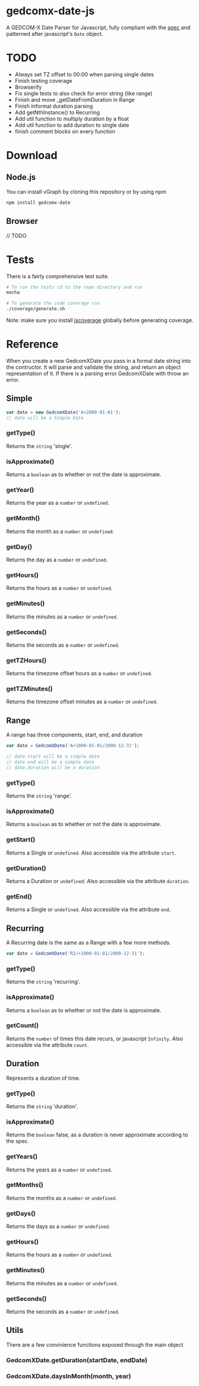 # gedcomx-date-js
A GEDCOM-X Date Parser for Javascript, fully compliant with the [spec](https://github.com/FamilySearch/gedcomx/blob/master/specifications/date-format-specification.md) and patterned after javascript's `Date` object.

# TODO

* Always set TZ offset to 00:00 when parsing single dates
* Finish testing coverage
* Browserify
* Fix single tests to also check for error string (like range)
* Finish and move _getDateFromDuration in Range
* Finish informal duration parsing
* Add getNthInstance() to Recurring
* Add util function to multiply duration by a float
* Add util function to add duration to single date
* finish comment blocks on every function

# Download

## Node.js
You can install vGraph by cloning this repository or by using npm
````bash
npm install gedcomx-date
````

## Browser
// TODO

# Tests

There is a fairly comprehensive test suite.
````bash
# To run the tests cd to the repo directory and run
mocha

# To generate the code coverage run
./coverage/generate.sh
````
Note: make sure you install [jscoverage](https://github.com/visionmedia/node-jscoverage) globally before generating coverage.


# Reference
When you create a new GedcomXDate you pass in a formal date string into the contructor.
It will parse and validate the string, and return an object representation of it.
If there is a parsing error GedcomXDate with throw an error.

## Simple
````javascript
var date = new GedcomXDate('A+2000-01-01');
// date will be a Simple Date
````

### getType()
Returns the `string` 'single'.

### isApproximate()
Returns a `boolean` as to whether or not the date is approximate.

### getYear()
Returns the year as a `number` or `undefined`.

### getMonth()
Returns the month as a `number` or `undefined`.

### getDay()
Returns the day as a `number` or `undefined`.

### getHours()
Returns the hours as a `number` or `undefined`.

### getMinutes()
Returns the minutes as a `number` or `undefined`.

### getSeconds()
Returns the seconds as a `number` or `undefined`.

### getTZHours()
Returns the timezone offset hours as a `number` or `undefined`.

### getTZMinutes()
Returns the timezone offset minutes as a `number` or `undefined`.



## Range
A range has three components, start, end, and duration
````javascript
var date = GedcomXDate('A+1000-01-01/2000-12-31');

// date.start will be a simple date
// date.end will be a simple date
// date.duration will be a duration
````

### getType()
Returns the `string` 'range'.

### isApproximate()
Returns a `boolean` as to whether or not the date is approximate.

### getStart()
Returns a Single or `undefined`. Also accessible via the attribute `start`.

### getDuration()
Returns a Duration or `undefined`. Also accessible via the attribute `duration`.

### getEnd()
Returns a Single or `undefined`. Also accessible via the attribute `end`.


## Recurring
A Recurring date is the same as a Range with a few more methods.
````javascript
var date = GedcomXDate('R2/+1000-01-01/2000-12-31');
````

### getType()
Returns the `string` 'recurring'.

### isApproximate()
Returns a `boolean` as to whether or not the date is approximate.

### getCount()
Returns the `number` of times this date recurs, or javascript `Infinity`.  Also accessible via the attribute `count`.



## Duration
Represents a duration of time.

### getType()
Returns the `string` 'duration'.

### isApproximate()
Returns the `boolean` false, as a duration is never approximate according to the spec.

### getYears()
Returns the years as a `number` or `undefined`.

### getMonths()
Returns the months as a `number` or `undefined`.

### getDays()
Returns the days as a `number` or `undefined`.

### getHours()
Returns the hours as a `number` or `undefined`.

### getMinutes()
Returns the minutes as a `number` or `undefined`.

### getSeconds()
Returns the seconds as a `number` or `undefined`.



## Utils
There are a few convinience functions exposed through the main object

### GedcomXDate.getDuration(startDate, endDate)

### GedcomXDate.daysInMonth(month, year)
